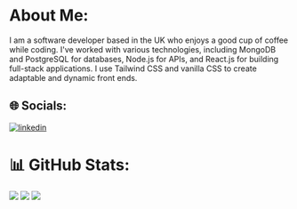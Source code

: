 # About Me:

I am a software developer based in the UK who enjoys a good cup of coffee while coding. I've worked with various technologies, including MongoDB and PostgreSQL for databases, Node.js for APIs, and React.js for building full-stack applications. I use Tailwind CSS and vanilla CSS to create adaptable and dynamic front ends.

## 🌐 Socials:

[![linkedin](https://img.shields.io/badge/linkedin-0A66C2?style=for-the-badge&logo=linkedin&logoColor=white)](https://www.linkedin.com/in/alfredo-galvez-984047266/)

# 📊 GitHub Stats:

![](https://github-readme-stats.vercel.app/api?username=AlfredoGvz&theme=gruvbox&hide_border=false&include_all_commits=true&count_private=true)
![](https://github-readme-streak-stats.herokuapp.com/?user=AlfredoGvz&theme=gruvbox&hide_border=false)
![](https://github-readme-stats.vercel.app/api/top-langs/?username=AlfredoGvz&theme=gruvbox&hide_border=false&include_all_commits=true&count_private=true&layout=compact)
